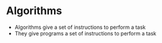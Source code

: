 # Algorithms

- Algorithms give a set of instructions to perform a task
- They give programs a set of instructions to perform a task 

